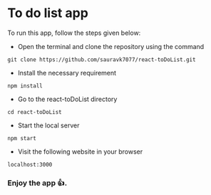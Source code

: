 # To do list app


To run this app, follow the steps given below:

* Open the terminal and clone the repository using the command
```
git clone https://github.com/sauravk7077/react-toDoList.git
```

* Install the necessary requirement
```
npm install
```

* Go to the react-toDoList directory
```
cd react-toDoList
```

* Start the local server
```
npm start
```

* Visit the following website in your browser
```
localhost:3000
```

### Enjoy the app 👍.
